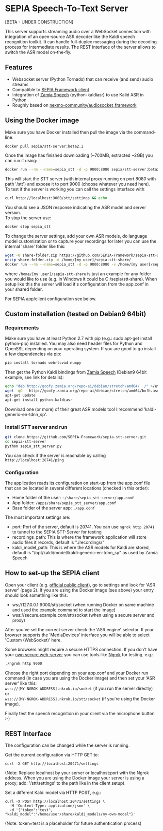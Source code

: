 # SEPIA Speech-To-Text Server
  
[BETA - UNDER CONSTRUCTION]  
  
This server supports streaming audio over a WebSocket connection with integration of an open-source ASR decoder like the Kaldi speech recognition toolkit. It can handle full-duplex messaging during the decoding process for intermediate results. The REST interface of the server allows to switch the ASR model on-the-fly.

## Features
* Websocket server (Python Tornado) that can receive (and send) audio streams
* Compatible to [SEPIA Framework client](https://github.com/SEPIA-Framework/sepia-html-client-app)
* Integration of [Zamia Speech](https://github.com/gooofy/zamia-speech) (python-kaldiasr) to use Kalid ASR in Python
* Roughly based on [nexmo-community/audiosocket_framework](https://github.com/nexmo-community/audiosocket_framework)

## Using the Docker image

Make sure you have Docker installed then pull the image via the command-line:  
```bash
docker pull sepia/stt-server:beta2.1 
```
Once the image has finished downloading (~700MB, extracted ~2GB) you can run it using:  
```bash
docker run --rm --name=sepia_stt -d -p 9000:8080 sepia/stt-server:beta2.1 
```
This will start the STT server (with internal proxy running on port 8080 with path '/stt') and expose it to port 9000 (choose whatever you need here).  
To test if the server is working you can call the settings interface with:  
```bash
curl http://localhost:9000/stt/settings && echo
```
You should see a JSON response indicating the ASR model and server version.  
To stop the server use:  
```bash
docker stop sepia_stt
```
To change the server settings, add your own ASR models, do language model customization or to capture your recordings for later you can use the internal 'share' folder like this:  
```bash
wget -O share-folder.zip https://github.com/SEPIA-Framework/sepia-stt-server/blob/master/share-folder.zip?raw=true
unzip share-folder.zip -d /home/[my user]/sepia-stt-share/
docker run --rm --name=sepia_stt -d -p 9000:8080 -v /home/[my user]/sepia-stt-share:/apps/share sepia/stt-server:beta2.1
```
where `/home/[my user]/sepia-stt-share` is just an example for any folder you would like to use (e.g. in Windows it could be C:/sepia/stt-share). 
When setup like this the server will load it's configuration from the app.conf in your shared folder.
  
For SEPIA app/client configuration see below.

## Custom installation (tested on Debian9 64bit)

### Requirements
Make sure you have at least Python 2.7 with pip (e.g.: sudo apt-get install python-pip) installed. You may also need header files for Python and OpenSSL depending on your operating system.
If you are good to go install a few dependencies via pip:  
```bash
pip install tornado webrtcvad numpy
```
Then get the Python Kaldi bindings from [Zamia Speech](https://github.com/gooofy/zamia-speech) (Debian9 64bit example, see link for details):  
```bash
echo "deb http://goofy.zamia.org/repo-ai/debian/stretch/amd64/ ./" >/etc/apt/sources.list.d/zamia-ai.list
wget -qO - http://goofy.zamia.org/repo-ai/debian/stretch/amd64/bofh.asc | sudo apt-key add -
apt-get update
apt-get install python-kaldiasr
```
Download one (or more) of their great ASR models too! I recommend 'kaldi-generic-en-tdnn_sp'.

### Install STT server and run
```bash
git clone https://github.com/SEPIA-Framework/sepia-stt-server.git
cd sepia-stt-server
python sepia_stt_server.py
```
You can check if the server is reachable by calling `http://localhost:20741/ping`

### Configuration
The application reads its configuration on start-up from the app.conf file that can be located in several different locations (checked in this order):  
* Home folder of the user: `~/share/sepia_stt_server/app.conf`  
* App folder: `/apps/share/sepia_stt_server/app.conf`  
* Base folder of the server app: `./app.conf`  
  
The most important settings are:  
* port: Port of the server, default is 20741. You can use `ngrok http 20741` to tunnel to the SEPIA STT-Server for testing  
* recordings_path: This is where the framework application will store audio files it records, default is "./recordings/"  
* kaldi_model_path: This is where the ASR models for Kaldi are stored, default is "/opt/kaldi/model/kaldi-generic-en-tdnn_sp" as used by Zamia Speech  

## How to set-up the SEPIA client
Open your client (e.g. [official public client](https://sepia-framework.github.io/app/index.html)), go to settings and look for 'ASR server' (page 2). If you are using the Docker image (see above) your entry should look something like this:
* ws://127.0.0.1:9000/stt/socket (when running Docker on same machine and used the example command to start the image)
* wss://secure.example.com/stt/socket (when using a secure server and proxy)

After you've set the correct server check the 'ASR engine' selector. If your browser supports the 'MediaDevices' interface you will be able to select 'Custom (WebSocket)' here.
  
Some browsers might require a secure HTTPS connection. If you don't have your [own secure web-server](https://github.com/SEPIA-Framework/sepia-docs/wiki/SSL-for-your-Server) you can use tools like [Ngrok](https://ngrok.com/docs) for testing, e.g.:  
```bash
./ngrok http 9000
```
Choose the right port depending on your app.conf and your Docker run command (in case you are using the Docker image) and then set your 'ASR server' like this:  
`wss://[MY-NGROK-ADDRESS].nkrok.io/socket` (if you run the server directly) or  
`wss://[MY-NGROK-ADDRESS].nkrok.io/stt/socket` (if you're using the Docker image).  
  
Finally test the speech recognition in your client via the microphone button :-)

## REST Interface
The configuration can be changed while the server is running.  
  
Get the current configuration via HTTP GET to:  
```
curl -X GET http://localhost:20471/settings
```
(Note: Replace localhost by your server or localhost:port with the Ngrok address. When you are using the Docker image your server is using a proxy; add: '/stt/settings' to the path like in the client setup).  
  
Set a different Kaldi model via HTTP POST, e.g.:  
```
curl -X POST http://localhost:20471/settings \
  -H 'Content-Type: application/json' \
  -d '{"token":"test", "kaldi_model":"/home/user/share/kaldi_models/my-own-model"}'
```
(Note: token=test is a placeholder for future authentication process)  

